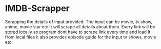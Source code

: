 # IMDB-Scrapper

Scrapping the details of input provided.
The input can be movie, tv show, anime, movie star etc
It will scrape all details about them.
Every link will be stored locally so program dont have to scrape link every time and load it from local files
It also provides episode guide for the input tv shows, movie etc
